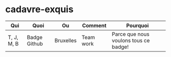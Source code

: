 # cadavre-exquis








| Qui | Quoi | Ou | Comment | Pourquoi |
| --- | --- | --- | --- | --- |
| T, J, M, B | Badge Github | Bruxelles | Team work | Parce que nous voulons tous ce badge! |
